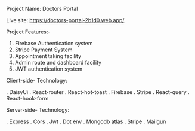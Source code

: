 Project Name: Doctors Portal

Live site: https://doctors-portal-2b1d0.web.app/

Project Features:-

1. Firebase Authentication system
2. Stripe Payment System
3. Appointment taking facility
4. Admin route and dashboard facility
5. JWT authentication system

Client-side- Technology:

. DaisyUi 
. React-router 
. React-hot-toast 
. Firebase 
. Stripe 
. React-query 
. React-hook-form

Server-side- Technology:

. Express 
. Cors 
. Jwt 
. Dot env 
. Mongodb atlas 
. Stripe
. Mailgun






